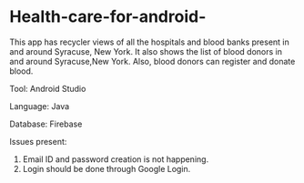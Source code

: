 # Health-care-for-android-
This app has recycler views of all the hospitals and blood banks present in and around Syracuse, New York. It also shows the list of blood donors in and around Syracuse,New York. Also, blood donors can register and donate blood.

Tool: Android Studio

Language: Java

Database: Firebase

Issues present:

1. Email ID and password creation is not happening.
2. Login should be done through Google Login.
